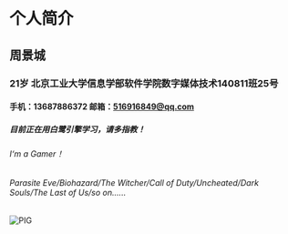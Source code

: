 # 个人简介
## 周景城
### 21岁 北京工业大学信息学部软件学院数字媒体技术140811班25号
#### 手机：13687886372 邮箱：516916849@qq.com
##### 目前正在用白鹭引擎学习，请多指教！
###### I‘m a Gamer！
###### Parasite Eve/Biohazard/The Witcher/Call of Duty/Uncheated/Dark Souls/The Last of Us/so on...... 

![PIG](http://www.i7gg.com/Upload/Space/113/Essay/Thumb/1433663998_80317458272.jpg)
